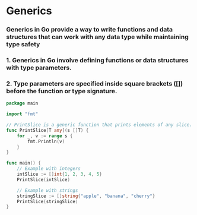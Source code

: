 # Generics

### Generics in Go provide a way to write functions and data structures that can work with any data type while maintaining type safety

### 1. Generics in Go involve defining functions or data structures with type parameters.

### 2. Type parameters are specified inside square brackets ([]) before the function or type signature.

```go
package main

import "fmt"

// PrintSlice is a generic function that prints elements of any slice.
func PrintSlice[T any](s []T) {
    for _, v := range s {
        fmt.Println(v)
    }
}

func main() {
    // Example with integers
    intSlice := []int{1, 2, 3, 4, 5}
    PrintSlice(intSlice)

    // Example with strings
    stringSlice := []string{"apple", "banana", "cherry"}
    PrintSlice(stringSlice)
}
```
